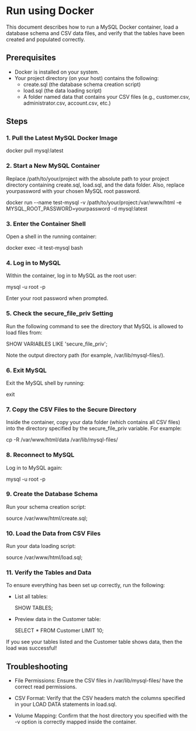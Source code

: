 # Run using Docker

This document describes how to run a MySQL Docker container, load a database schema and CSV data files, and verify that the tables have been created and populated correctly.

## Prerequisites

- Docker is installed on your system.
- Your project directory (on your host) contains the following:
  - create.sql (the database schema creation script)
  - load.sql (the data loading script)
  - A folder named data that contains your CSV files (e.g., customer.csv, administrator.csv, account.csv, etc.)

## Steps

### 1. Pull the Latest MySQL Docker Image

docker pull mysql:latest

### 2. Start a New MySQL Container

Replace /path/to/your/project with the absolute path to your project directory containing create.sql, load.sql, and the data folder. Also, replace yourpassword with your chosen MySQL root password.

docker run --name test-mysql -v /path/to/your/project:/var/www/html -e MYSQL_ROOT_PASSWORD=yourpassword -d mysql:latest

### 3. Enter the Container Shell

Open a shell in the running container:

docker exec -it test-mysql bash

### 4. Log in to MySQL

Within the container, log in to MySQL as the root user:

mysql -u root -p

Enter your root password when prompted.

### 5. Check the secure_file_priv Setting

Run the following command to see the directory that MySQL is allowed to load files from:

SHOW VARIABLES LIKE 'secure_file_priv';

Note the output directory path (for example, /var/lib/mysql-files/).

### 6. Exit MySQL

Exit the MySQL shell by running:

exit

### 7. Copy the CSV Files to the Secure Directory

Inside the container, copy your data folder (which contains all CSV files) into the directory specified by the secure_file_priv variable. For example:

cp -R /var/www/html/data /var/lib/mysql-files/

### 8. Reconnect to MySQL

Log in to MySQL again:

mysql -u root -p

### 9. Create the Database Schema

Run your schema creation script:

source /var/www/html/create.sql;

### 10. Load the Data from CSV Files

Run your data loading script:

source /var/www/html/load.sql;

### 11. Verify the Tables and Data

To ensure everything has been set up correctly, run the following:

- List all tables:

  SHOW TABLES;

- Preview data in the Customer table:

  SELECT \* FROM Customer LIMIT 10;

If you see your tables listed and the Customer table shows data, then the load was successful!

## Troubleshooting

- File Permissions:
  Ensure the CSV files in /var/lib/mysql-files/ have the correct read permissions.

- CSV Format:
  Verify that the CSV headers match the columns specified in your LOAD DATA statements in load.sql.

- Volume Mapping:
  Confirm that the host directory you specified with the -v option is correctly mapped inside the container.

